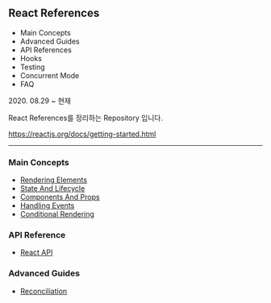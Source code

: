 ## React References

<ul>
    <li> Main Concepts </li>
    <li> Advanced Guides </li>
    <li> API References </li>
    <li> Hooks </li>
    <li> Testing </li>
    <li> Concurrent Mode</li>
    <li> FAQ </li>
</ul>
2020. 08.29 ~ 현재 <br>

React References를 정리하는 Repository 입니다. 

https://reactjs.org/docs/getting-started.html

* * * 
### Main Concepts 
<ul>
    <li> <a href="References/docs/main-concepts/renderingElements.md"> Rendering Elements</a> </li>
    <li> <a href="References/docs/main-concepts/stateAndLifecycle.md"> State And Lifecycle </a> </li>
    <li> <a href="References/docs/main-concepts/componentAndProps.md"> Components And Props </a> </li>
    <li> <a href="References/docs/main-concepts/HandlingEvents.md"> Handling Events</a> </li>
    <li> <a href="References/docs/main-concepts/ConditionalRendering.md"> Conditional Rendering </a> </li>
</ul>
 
### API Reference 
<ul>
    <li> <a href="References/docs/api-reference/react.md"> React API </a> </li>
</ul>

### Advanced Guides 
<ul>
    <li> <a href="References/docs/advance-guides/reconciliation.md"> Reconciliation </a> </li>
</ul>
